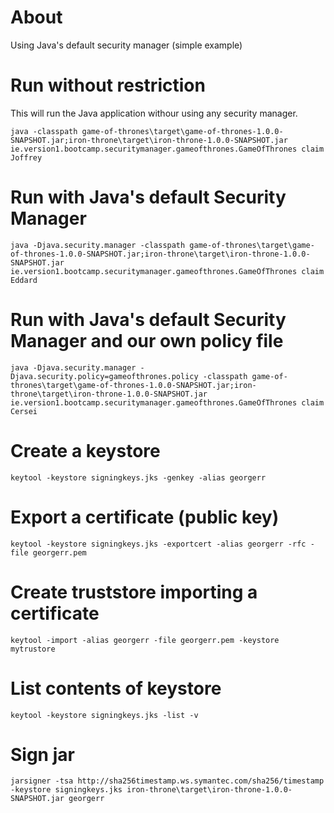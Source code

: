 # About

Using Java's default security manager (simple example)

# Run without restriction

This will run the Java application withour using any security manager.

```
java -classpath game-of-thrones\target\game-of-thrones-1.0.0-SNAPSHOT.jar;iron-throne\target\iron-throne-1.0.0-SNAPSHOT.jar ie.version1.bootcamp.securitymanager.gameofthrones.GameOfThrones claim Joffrey
```

# Run with Java's default Security Manager

```
java -Djava.security.manager -classpath game-of-thrones\target\game-of-thrones-1.0.0-SNAPSHOT.jar;iron-throne\target\iron-throne-1.0.0-SNAPSHOT.jar ie.version1.bootcamp.securitymanager.gameofthrones.GameOfThrones claim Eddard
```

# Run with Java's default Security Manager and our own policy file

```
java -Djava.security.manager -Djava.security.policy=gameofthrones.policy -classpath game-of-thrones\target\game-of-thrones-1.0.0-SNAPSHOT.jar;iron-throne\target\iron-throne-1.0.0-SNAPSHOT.jar ie.version1.bootcamp.securitymanager.gameofthrones.GameOfThrones claim Cersei
```

# Create a keystore

```
keytool -keystore signingkeys.jks -genkey -alias georgerr
```

# Export a certificate (public key)

```
keytool -keystore signingkeys.jks -exportcert -alias georgerr -rfc -file georgerr.pem
```

# Create truststore importing a certificate

```
keytool -import -alias georgerr -file georgerr.pem -keystore mytrustore
```

# List contents of keystore

```
keytool -keystore signingkeys.jks -list -v
```

# Sign jar

```
jarsigner -tsa http://sha256timestamp.ws.symantec.com/sha256/timestamp -keystore signingkeys.jks iron-throne\target\iron-throne-1.0.0-SNAPSHOT.jar georgerr
```